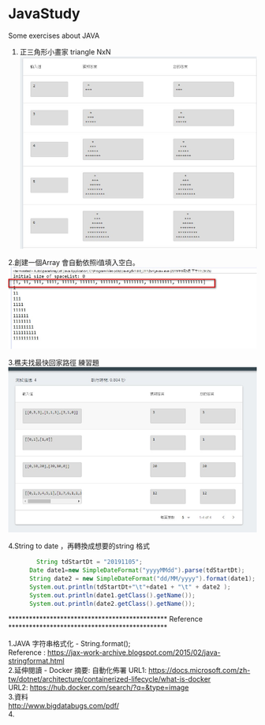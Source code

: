 # JavaStudy
Some exercises about JAVA

1. 正三角形小畫家 triangle NxN
![image](https://github.com/JackShen14/JavaStudy/blob/master/test_jpg/triangle.jpg)


2.創建一個Array 會自動依照i值填入空白。
![image](https://github.com/JackShen14/JavaStudy/blob/master/test_jpg/AutoSpaceArrayList.jpg)

3.樵夫找最快回家路徑 練習題
![image](https://github.com/JackShen14/JavaStudy/blob/master/test_jpg/goHomeFast.jpg)

4.String to date ，再轉換成想要的string 格式
```java
		String tdStartDt = "20191105";  
	  Date date1=new SimpleDateFormat("yyyyMMdd").parse(tdStartDt);
	  String date2 = new SimpleDateFormat("dd/MM/yyyy").format(date1);
	  System.out.println(tdStartDt+"\t"+date1 + "\t" + date2 ); 
	  System.out.println(date1.getClass().getName());
	  System.out.println(date2.getClass().getName());
```








**********************************************   Reference   **********************************************

1.JAVA 字符串格式化 - String.format();  
Reference : https://jax-work-archive.blogspot.com/2015/02/java-stringformat.html  
2.延伸閱讀 - Docker 
摘要: 自動化佈署
URL1: https://docs.microsoft.com/zh-tw/dotnet/architecture/containerized-lifecycle/what-is-docker  
URL2: https://hub.docker.com/search/?q=&type=image  
3.資料  
http://www.bigdatabugs.com/pdf/  
4.


